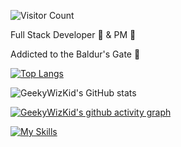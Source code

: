![Visitor Count](https://profile-counter.glitch.me/GeekyWizKid/count.svg)

Full Stack Developer 🔧 & PM 🧠

Addicted to the Baldur's Gate 🎲

[![Top Langs](https://github-readme-stats.vercel.app/api/top-langs/?username=GeekyWizKid&layout=compact)](https://github.com/anuraghazra/github-readme-stats)

![GeekyWizKid's GitHub stats](https://github-readme-stats.vercel.app/api?username=GeekyWizKid)

[![GeekyWizKid's github activity graph](https://github-readme-activity-graph.vercel.app/graph?username=GeekyWizKid&theme=github-compact	)](https://github.com/GeekyWizKid/github-readme-activity-graph)
<!---
GeekyWizKid/GeekyWizKid is a ✨ special ✨ repository because its `README.md` (this file) appears on your GitHub profile.
You can click the Preview link to take a look at your changes.
--->
[![My Skills](https://skillicons.dev/icons?i=bash,c,cmake,cpp,gcp,git,gitlab,github,gradle,hibernate,idea,java,javascript,jenkins,linux,markdown,postgresql,python,redis,spring,vuejs,vscode&theme=light)](https://skillicons.dev)
